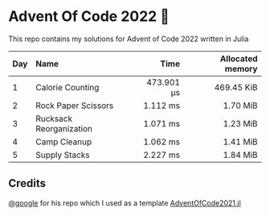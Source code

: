 # Advent Of Code 2022 🎄

This repo contains my solutions for Advent of Code 2022 written in Julia

| Day | Name | Time | Allocated memory |
|-----|:-----|-----:|----------------:|
| 1 | Calorie Counting | 473.901 μs | 469.45 KiB |
| 2 | Rock Paper Scissors | 1.112 ms | 1.70 MiB |
| 3 | Rucksack Reorganization | 1.071 ms | 1.23 MiB |
| 4 | Camp Cleanup | 1.062 ms | 1.41 MiB |
| 5 | Supply Stacks | 2.227 ms | 1.84 MiB |

## Credits
[@google](https://github.com/goggle) for his repo which I used as a template [AdventOfCode2021.jl](https://github.com/goggle/AdventOfCode2021.jl)
